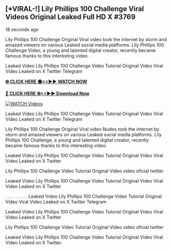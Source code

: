 ## [*VIRAL-!] Lily Phillips 100 Challenge Viral Videos Original Leaked Full HD X #3769

18 seconds ago

Lily Phillips 100 Challenge Original Viral video took the internet by storm and amazed viewers on various Leaked social media platforms. Lily Phillips 100 Challenge Video, a young and talented digital creator, recently became famous thanks to this interesting video.

Leaked Video Lily Phillips 100 Challenge Video Tutorial Original Video Viral Video Leaked on X Twitter Telegram

**[🌐 CLICK HERE 🟢==►► WATCH NOW](https://xtreamnow.com/viral-videos/)**

**[🔴 CLICK HERE 🌐==►► Download Now](https://xtreamnow.com/viral-videos/)**

[![WATCH Videos](https://i.imgur.com/dJHk4Zq.gif)](https://xtreamnow.com/viral-videos/)

Leaked Video Lily Phillips 100 Challenge Video Tutorial Original Video Viral Video Leaked on X Twitter Telegram

Lily Phillips 100 Challenge Original Viral video Nudes took the internet by storm and amazed viewers on various Leaked social media platforms. Lily Phillips 100 Challenge, a young and talented digital creator, recently became famous thanks to this interesting video.

Leaked Video Lily Phillips 100 Challenge Video Tutorial Original Video Viral Video Leaked on X Twitter

Lily Phillips 100 Challenge Video Tutorial Original Video video oficial twitter

Leaked Video Lily Phillips 100 Challenge Video Tutorial Original Video Viral Video Leaked on X Twitter

. . . . . . . . . Leaked Video Lily Phillips 100 Challenge Video Tutorial Original Video Viral Video Leaked on X Twitter Telegram

Leaked Video Lily Phillips 100 Challenge Video Tutorial Original Video Viral Video Leaked on X Twitter

Lily Phillips 100 Challenge Video Tutorial Original Video video oficial twitter

Leaked Video Lily Phillips 100 Challenge Video Tutorial Original Video Viral Video Leaked on X Twitter.
